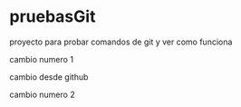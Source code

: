 # pruebasGit
proyecto para probar comandos de git y ver como funciona

cambio numero 1

cambio desde github

cambio numero 2